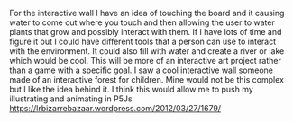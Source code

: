 For the interactive wall I have an idea of touching the board and it causing water to come out where you touch and then allowing the user to water plants that grow and possibly interact with them. If I have lots of time and figure it out I could have different tools that a person can use to interact with the environment. It could also fill with water and create a river or lake which would be cool. This will be more of an interactive art project rather than a game with a specific goal. I saw a cool interactive wall someone made of an interactive forest for children. Mine would not be this complex but I like the idea behind it. I think this would allow me to push my illustrating and animating in P5Js https://lrbizarrebazaar.wordpress.com/2012/03/27/1679/
